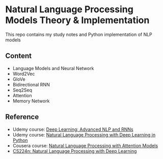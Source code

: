 # Natural Language Processing Models Theory & Implementation
This repo contains my study notes and Python implementation of NLP models

## Content

- Language Models and Neural Network 
- Word2Vec
- GloVe
- Bidirectional RNN
- Seq2Seq
- Attention
- Memory Network



## Reference
- Udemy course: [Deep Learning: Advanced NLP and RNNs](https://www.udemy.com/course/deep-learning-advanced-nlp/)
- Udemy course: [Natural Language Processing with Deep Learning in Python](https://www.udemy.com/course/natural-language-processing-with-deep-learning-in-python/)
- Cousera course: [Natural Language Processing with Attention Models](https://www.coursera.org/learn/attention-models-in-nlp)
- [CS224n: Natural Language Processing with Deep Learning](https://web.stanford.edu/class/cs224n/)

